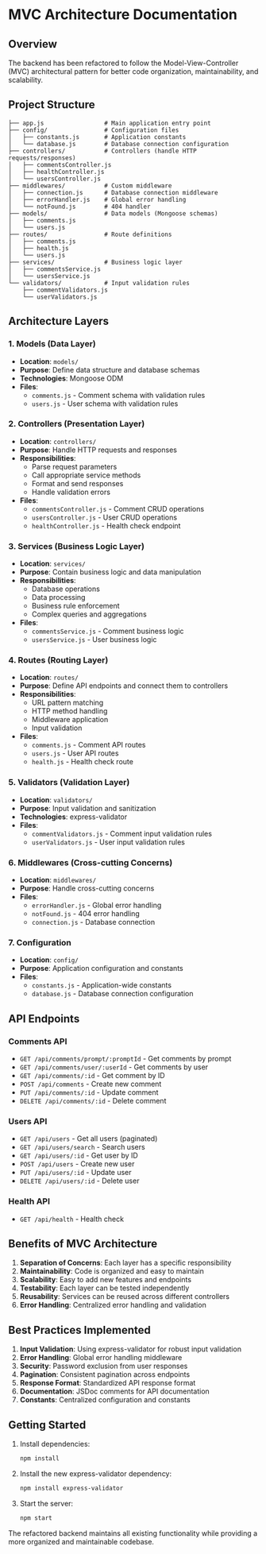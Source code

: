 # MVC Architecture Documentation

## Overview

The backend has been refactored to follow the Model-View-Controller (MVC) architectural pattern for better code organization, maintainability, and scalability.

## Project Structure

```
├── app.js                 # Main application entry point
├── config/                # Configuration files
│   ├── constants.js       # Application constants
│   └── database.js        # Database connection configuration
├── controllers/           # Controllers (handle HTTP requests/responses)
│   ├── commentsController.js
│   ├── healthController.js
│   └── usersController.js
├── middlewares/           # Custom middleware
│   ├── connection.js      # Database connection middleware
│   ├── errorHandler.js    # Global error handling
│   └── notFound.js        # 404 handler
├── models/                # Data models (Mongoose schemas)
│   ├── comments.js
│   └── users.js
├── routes/                # Route definitions
│   ├── comments.js
│   ├── health.js
│   └── users.js
├── services/              # Business logic layer
│   ├── commentsService.js
│   └── usersService.js
└── validators/            # Input validation rules
    ├── commentValidators.js
    └── userValidators.js
```

## Architecture Layers

### 1. Models (Data Layer)

- **Location**: `models/`
- **Purpose**: Define data structure and database schemas
- **Technologies**: Mongoose ODM
- **Files**:
  - `comments.js` - Comment schema with validation rules
  - `users.js` - User schema with validation rules

### 2. Controllers (Presentation Layer)

- **Location**: `controllers/`
- **Purpose**: Handle HTTP requests and responses
- **Responsibilities**:
  - Parse request parameters
  - Call appropriate service methods
  - Format and send responses
  - Handle validation errors
- **Files**:
  - `commentsController.js` - Comment CRUD operations
  - `usersController.js` - User CRUD operations
  - `healthController.js` - Health check endpoint

### 3. Services (Business Logic Layer)

- **Location**: `services/`
- **Purpose**: Contain business logic and data manipulation
- **Responsibilities**:
  - Database operations
  - Data processing
  - Business rule enforcement
  - Complex queries and aggregations
- **Files**:
  - `commentsService.js` - Comment business logic
  - `usersService.js` - User business logic

### 4. Routes (Routing Layer)

- **Location**: `routes/`
- **Purpose**: Define API endpoints and connect them to controllers
- **Responsibilities**:
  - URL pattern matching
  - HTTP method handling
  - Middleware application
  - Input validation
- **Files**:
  - `comments.js` - Comment API routes
  - `users.js` - User API routes
  - `health.js` - Health check route

### 5. Validators (Validation Layer)

- **Location**: `validators/`
- **Purpose**: Input validation and sanitization
- **Technologies**: express-validator
- **Files**:
  - `commentValidators.js` - Comment input validation rules
  - `userValidators.js` - User input validation rules

### 6. Middlewares (Cross-cutting Concerns)

- **Location**: `middlewares/`
- **Purpose**: Handle cross-cutting concerns
- **Files**:
  - `errorHandler.js` - Global error handling
  - `notFound.js` - 404 error handling
  - `connection.js` - Database connection

### 7. Configuration

- **Location**: `config/`
- **Purpose**: Application configuration and constants
- **Files**:
  - `constants.js` - Application-wide constants
  - `database.js` - Database connection configuration

## API Endpoints

### Comments API

- `GET /api/comments/prompt/:promptId` - Get comments by prompt
- `GET /api/comments/user/:userId` - Get comments by user
- `GET /api/comments/:id` - Get comment by ID
- `POST /api/comments` - Create new comment
- `PUT /api/comments/:id` - Update comment
- `DELETE /api/comments/:id` - Delete comment

### Users API

- `GET /api/users` - Get all users (paginated)
- `GET /api/users/search` - Search users
- `GET /api/users/:id` - Get user by ID
- `POST /api/users` - Create new user
- `PUT /api/users/:id` - Update user
- `DELETE /api/users/:id` - Delete user

### Health API

- `GET /api/health` - Health check

## Benefits of MVC Architecture

1. **Separation of Concerns**: Each layer has a specific responsibility
2. **Maintainability**: Code is organized and easy to maintain
3. **Scalability**: Easy to add new features and endpoints
4. **Testability**: Each layer can be tested independently
5. **Reusability**: Services can be reused across different controllers
6. **Error Handling**: Centralized error handling and validation

## Best Practices Implemented

1. **Input Validation**: Using express-validator for robust input validation
2. **Error Handling**: Global error handling middleware
3. **Security**: Password exclusion from user responses
4. **Pagination**: Consistent pagination across endpoints
5. **Response Format**: Standardized API response format
6. **Documentation**: JSDoc comments for API documentation
7. **Constants**: Centralized configuration and constants

## Getting Started

1. Install dependencies:

   ```bash
   npm install
   ```

2. Install the new express-validator dependency:

   ```bash
   npm install express-validator
   ```

3. Start the server:
   ```bash
   npm start
   ```

The refactored backend maintains all existing functionality while providing a more organized and maintainable codebase.
